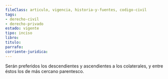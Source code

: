 ```yaml
---
fileClass: articulo, vigencia, historia-y-fuentes, codigo-civil
tags:
- derecho-civil
- derecho-privado
estado: vigente
tipo: inciso
libro:
titulo:
parrafo:
corriente-juridica:
---
```

Serán preferidos los descendientes y ascendientes a los colaterales, y entre éstos los de más cercano parentesco.